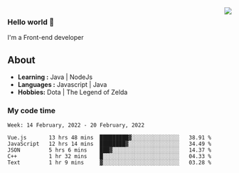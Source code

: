 <img align='right' src="https://github-readme-stats.vercel.app/api?username=jumodada&show_icons=true&theme=vue">

### Hello world 👋

I'm a Front-end developer 
    
## About
-  **Learning :** Java | NodeJs
-  **Languages :** Javascript | Java
-  **Hobbies:** Dota | The Legend of Zelda

### My code time

<!--START_SECTION:waka-->
```text
Week: 14 February, 2022 - 20 February, 2022

Vue.js       13 hrs 48 mins  █████████▓░░░░░░░░░░░░░░░   38.91 % 
JavaScript   12 hrs 14 mins  ████████▓░░░░░░░░░░░░░░░░   34.49 % 
JSON         5 hrs 6 mins    ███▓░░░░░░░░░░░░░░░░░░░░░   14.37 % 
C++          1 hr 32 mins    █░░░░░░░░░░░░░░░░░░░░░░░░   04.33 % 
Text         1 hr 9 mins     ▓░░░░░░░░░░░░░░░░░░░░░░░░   03.28 % 
```
<!--END_SECTION:waka-->
